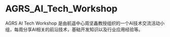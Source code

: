 # AGRS_AI_Tech_Workshop
AGRS AI Tech Workshop 是由航遥中心周坚鑫教授组织的一个AI技术交流活动小组，每周分享AI相关的前沿技术，基础开发知识以及行业应用经验等。

